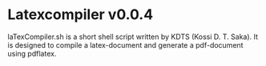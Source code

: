 # Latexcompiler v0.0.4
laTexCompiler.sh is a short shell script written by KDTS (Kossi D. T. Saka). It is designed to compile a latex-document and generate a pdf-document using pdflatex.

